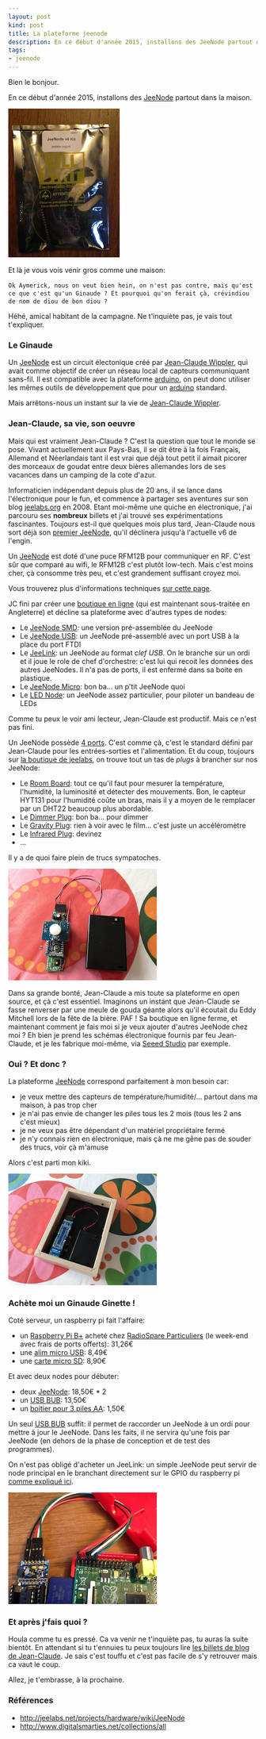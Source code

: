 ```yaml
---
layout: post
kind: post
title: La plateforme jeenode
description: En ce début d'année 2015, installons des JeeNode partout dans la maison.
tags:
- jeenode
---
```


Bien le bonjour.

En ce début d'année 2015, installons des [JeeNode](http://jeelabs.net/projects/hardware/wiki/JeeNode) partout dans la maison.

![Jeenode](/img/jeenode_solder/jeenode_01.jpg)

Et là je vous vois venir gros comme une maison:

    Ok Aymerick, nous on veut bien hein, on n'est pas contre, mais qu'est ce que c'est qu'un Ginaude ? Et pourquoi qu'on ferait çà, crévindiou de nom de diou de bon diou ?

Héhé, amical habitant de la campagne. Ne t'inquiète pas, je vais tout t'expliquer.


### Le Ginaude

Un [JeeNode](http://jeelabs.net/projects/hardware/wiki/JeeNode) est un circuit électonique créé par [Jean-Claude Wippler](http://jeelabs.org/about/), qui avait comme objectif de créer un réseau local de capteurs communiquant sans-fil. Il est compatible avec la plateforme [arduino](http://www.arduino.cc), on peut donc utiliser les mêmes outils de développement que pour un [arduino](http://www.arduino.cc) standard.

Mais arrêtons-nous un instant sur la vie de [Jean-Claude Wippler](http://jeelabs.org/about/).


### Jean-Claude, sa vie, son oeuvre

Mais qui est vraiment Jean-Claude ? C'est la question que tout le monde se pose. Vivant actuellement aux Pays-Bas, il se dit être à la fois Français, Allemand et Néerlandais tant il est vrai que déjà tout petit il aimait picorer des morceaux de goudat entre deux bières allemandes lors de ses vacances dans un camping de la cote d'azur.

Informaticien indépendant depuis plus de 20 ans, il se lance dans l'électronique pour le fun, et commence à partager ses aventures sur son blog [jeelabs.org](http://jeelabs.org/2008/10/) en 2008. Etant moi-même une quiche en électronique, j'ai parcouru ses **nombreux** billets et j'ai trouvé ses expérimentations fascinantes. Toujours est-il que quelques mois plus tard, Jean-Claude nous sort déjà son [premier JeeNode](http://jeelabs.org/2009/02/13/its-called-a-jeenode/), qu'il déclinera jusqu'à l'actuelle v6 de l'engin.

Un [JeeNode](http://jeelabs.net/projects/hardware/wiki/JeeNode) est doté d'une puce RFM12B pour communiquer en RF. C'est sûr que comparé au wifi, le RFM12B c'est plutôt low-tech. Mais c'est moins cher, çà consomme très peu, et c'est grandement suffisant croyez moi.

Vous trouverez plus d'informations techniques [sur cette page](http://jeelabs.net/projects/hardware/wiki/JeeNode).

JC fini par créer une [boutique en ligne](http://www.digitalsmarties.net/collections/all) (qui est maintenant sous-traitée en Angleterre) et décline sa plateforme avec d'autres types de nodes:

  - Le [JeeNode SMD](http://www.digitalsmarties.net/products/jeenode-smd): une version pré-assemblée du JeeNode
  - Le [JeeNode USB](http://www.digitalsmarties.net/products/jeenode-usb): un JeeNode pré-assemblé avec un port USB à la place du port FTDI
  - Le [JeeLink](http://www.digitalsmarties.net/products/jeelink): un JeeNode au format *clef USB*. On le branche sur un ordi et il joue le role de chef d'orchestre: c'est lui qui recoit les données des autres JeeNodes. Il n'a pas de ports, il est enfermé dans sa boite en plastique.
  - Le [JeeNode Micro](http://www.digitalsmarties.net/products/jeenode-micro): bon ba... un p'tit JeeNode quoi
  - Le [LED Node](http://www.digitalsmarties.net/products/led-node-v2): un JeeNode assez particulier, pour piloter un bandeau de LEDs

Comme tu peux le voir ami lecteur, Jean-Claude est productif. Mais ce n'est pas fini.

Un JeeNode possède [4 ports](http://jeelabs.net/projects/hardware/wiki/JeeNode#Ports-1-4). C'est comme çà, c'est le standard défini par Jean-Claude pour les entrées-sorties et l'alimentation. Et du coup, toujours sur [la boutique de jeelabs](http://www.digitalsmarties.net/collections/all), on trouve tout un tas de *plugs* à brancher sur nos JeeNode:

  - Le [Room Board](http://www.digitalsmarties.net/products/room-board): tout ce qu'il faut pour mesurer la température, l'humidité, la luminosité et détecter des mouvements. Bon, le capteur HYT131 pour l'humidité coûte un bras, mais il y a moyen de le remplacer par un DHT22 beaucoup plus abordable.
  - Le [Dimmer Plug](http://www.digitalsmarties.net/products/dimmer-plug): bon ba... pour dimmer
  - Le [Gravity Plug](http://www.digitalsmarties.net/products/gravity-plug): rien à voir avec le film... c'est juste un accéléromètre
  - Le [Infrared Plug](http://www.digitalsmarties.net/products/infrared-plug): devinez
  - ...

Il y a de quoi faire plein de trucs sympatoches.

![Jeenode with Room Board](/img/jeenode/jeenode_roomboard.jpg)

Dans sa grande bonté, Jean-Claude a mis toute sa plateforme en open source, et çà c'est essentiel. Imaginons un instant que Jean-Claude se fasse renverser par une meule de gouda géante alors qu'il écoutait du Eddy Mitchell lors de la fête de la bière. PAF ! Sa boutique en ligne ferme, et maintenant comment je fais moi si je veux ajouter d'autres JeeNode chez moi ? Eh bien je prend les schémas électronique fournis par feu Jean-Claude, et je les fabrique moi-même, via [Seeed Studio](http://www.seeedstudio.com/service/index.php?r=pcb) par exemple.


### Oui ? Et donc ?

La plateforme [JeeNode](http://jeelabs.net/projects/hardware/wiki/JeeNode) correspond parfaitement à mon besoin car:

  - je veux mettre des capteurs de température/humidité/... partout dans ma maison, à pas trop cher
  - je n'ai pas envie de changer les piles tous les 2 mois (tous les 2 ans c'est mieux)
  - je ne veux pas être dépendant d'un matériel propriétaire fermé
  - je n'y connais rien en électronique, mais çà ne me gêne pas de souder des trucs, voir çà m'amuse

Alors c'est parti mon kiki.

![Jeenode hidden in an Ikea Ribba](/img/jeenode/jeenode_ribba.jpg)


### Achète moi un Ginaude Ginette !

Coté serveur, un raspberry pi fait l'affaire:

  - un [Raspberry Pi B+](http://www.raspberrypi.org) acheté chez [RadioSpare Particuliers](http://www.rs-particuliers.com/WebCatalog/Raspberry_Pi_B_-8111284.aspx) (le week-end avec frais de ports offerts): 31,26€
  - une [alim micro USB](http://www.amazon.fr/gp/product/B00IMU7TF4): 8,49€
  - une [carte micro SD](http://www.amazon.fr/gp/product/B00MWXUKDK): 8,90€

Et avec deux nodes pour débuter:

  - deux [JeeNode](http://www.digitalsmarties.net/products/jeenode): 18,50€ * 2
  - un [USB BUB](http://www.digitalsmarties.net/products/usb-bub): 13,50€
  - un [boitier pour 3 piles AA](http://www.dx.com/p/4-5v-3-x-aa-battery-holder-case-box-with-leads-103858#.VKqhd2SG_50): 1,50€

Un seul [USB BUB](http://www.digitalsmarties.net/products/usb-bub) suffit: il permet de raccorder un JeeNode à un ordi pour mettre à jour le JeeNode. Dans les faits, il ne servira qu'une fois par JeeNode (en dehors de la phase de conception et de test des programmes).

On n'est pas obligé d'acheter un JeeLink: un simple JeeNode peut servir de node principal en le branchant directement sur le GPIO du raspberry pi [comme expliqué ici](http://jeelabs.org/2012/09/20/serial-hookup-jeenode-to-raspberry-pi/).

![Jeenode](/img/jeenode/jeenode_rpi.jpg)


### Et après j'fais quoi ?

Houla comme tu es pressé. Ca va venir ne t'inquiète pas, tu auras la suite bientôt. En attendant si tu t'ennuies tu peux toujours lire [les billets de blog de Jean-Claude](http://jeelabs.org/). Je sais c'est touffu et c'est pas facile de s'y retrouver mais ca vaut le coup.

Allez, je t'embrasse, à la prochaine.


### Références

- <http://jeelabs.net/projects/hardware/wiki/JeeNode>
- <http://www.digitalsmarties.net/collections/all>
